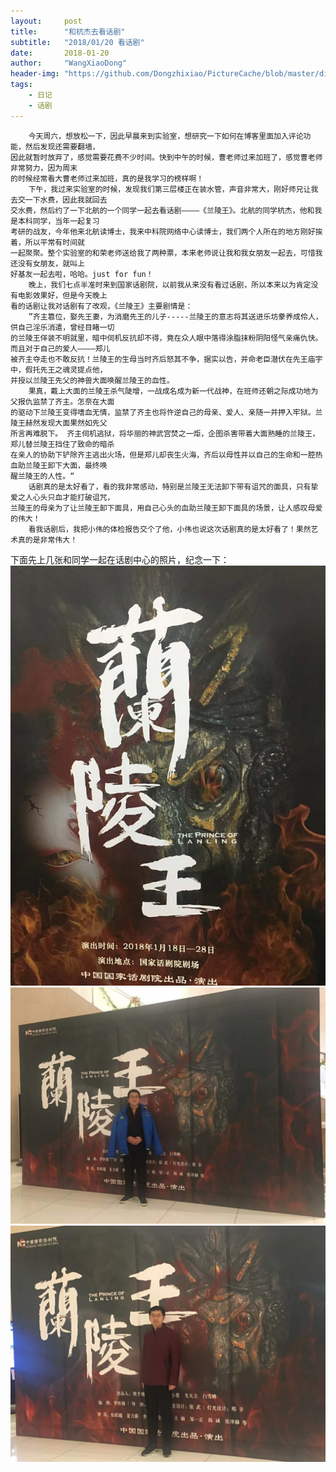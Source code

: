 ```yaml
---
layout:     post
title:      "和杭杰去看话剧"
subtitle:   "2018/01/20 看话剧"
date:       2018-01-20
author:     "WangXiaoDong"
header-img: "https://github.com/Dongzhixiao/PictureCache/blob/master/diaryPic/20180120.jpg?raw=true"
tags:
    - 日记
    - 话剧
---
```


```
    今天周六，想放松一下，因此早晨来到实验室，想研究一下如何在博客里面加入评论功能，然后发现还需要翻墙，
因此就暂时放弃了，感觉需要花费不少时间。快到中午的时候，曹老师过来加班了，感觉曹老师非常努力，因为周末
的时候经常看大曹老师过来加班，真的是我学习的榜样啊！
    下午，我过来实验室的时候，发现我们第三层楼正在装水管，声音非常大，刚好师兄让我去交一下水费，因此我就回去
交水费，然后约了一下北航的一个同学一起去看话剧————《兰陵王》。北航的同学杭杰，他和我是本科同学，当年一起复习
考研的战友，今年他来北航读博士，我来中科院网络中心读博士，我们两个人所在的地方刚好挨着，所以平常有时间就
一起聚聚。整个实验室的和荣老师送给我了两种票，本来老师说让我和我女朋友一起去，可惜我还没有女朋友，就叫上
好基友一起去啦，哈哈。just for fun！
    晚上，我们七点半准时来到国家话剧院，以前我从来没有看过话剧，所以本来以为肯定没有电影效果好，但是今天晚上
看的话剧让我对话剧有了改观，《兰陵王》主要剧情是：
    ”齐主篡位，娶先王妻，为消磨先王的儿子-----兰陵王的意志将其送进乐坊豢养成伶人，供自己淫乐消遣，曾经目睹一切
的兰陵王佯装不明就里，暗中伺机反抗却不得，竟在众人眼中落得涂脂抹粉阴阳怪气亲痛仇快。 而且对于自己的爱人————郑儿
被齐主夺走也不敢反抗！兰陵王的生母当时齐后怒其不争，据实以告，并命老臣潜伏在先王庙宇中，假托先王之魂灵提点他，
并授以兰陵王先父的神兽大面唤醒兰陵王的血性。 
    果真，戴上大面的兰陵王杀气陡增，一战成名成为新一代战神，在班师还朝之际成功地为父报仇监禁了齐主。怎奈在大面
的驱动下兰陵王变得嗜血无情，监禁了齐主也将忤逆自己的母亲、爱人、亲随一并押入牢狱。兰陵王赫然发现大面果然如先父
所言再难脱下。 齐主伺机逃狱，将华丽的神武宫焚之一炬，企图杀害带着大面熟睡的兰陵王，郑儿替兰陵王挡住了致命的暗杀
在亲人的协助下铲除齐主逃出火场，但是郑儿却丧生火海，齐后以母性并以自己的生命和一腔热血助兰陵王卸下大面，最终唤
醒兰陵王的人性。“
    话剧真的是太好看了，看的我非常感动，特别是兰陵王无法卸下带有诅咒的面具，只有挚爱之人心头只血才能打破诅咒，
兰陵王的母亲为了让兰陵王卸下面具，用自己心头的血助兰陵王卸下面具的场景，让人感叹母爱的伟大！
    看我话剧后，我把小伟的体检报告交个了他，小伟也说这次话剧真的是太好看了！果然艺术真的是非常伟大！
```

下面先上几张和同学一起在话剧中心的照片，纪念一下：
![糟糕：图片显示失败，请通知我，非常感谢！](https://github.com/Dongzhixiao/PictureCache/blob/master/diaryPic/20180120_1.jpg?raw=true "PCA测试日志图片")
![糟糕：图片显示失败，请通知我，非常感谢！](https://github.com/Dongzhixiao/PictureCache/blob/master/diaryPic/20180120_2.jpg?raw=true "PCA测试日志图片")
![糟糕：图片显示失败，请通知我，非常感谢！](https://github.com/Dongzhixiao/PictureCache/blob/master/diaryPic/20180120_3.jpg?raw=true "PCA测试日志图片")
